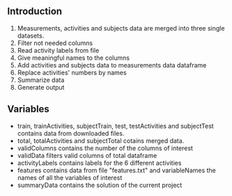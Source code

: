 ## Introduction

1. Measurements, activities and subjects data are merged into three single datasets. 
2. Filter not needed columns
3. Read activity labels from file
4. Give meaningful names to the columns
5. Add activities and subjects data to measurements data dataframe
6. Replace activities' numbers by names
7. Summarize data
8. Generate output

## Variables
* train, trainActivities, subjectTrain, test, testActivities and subjectTest contains data from downloaded files.
* total, totalActivities and subjectTotal cotains merged data.
* validColumns contains the number of the columns of interest 
* validData filters valid columns of total dataframe
* activityLabels contains labels for the 6 different activities
* features contains data from file "features.txt" and variableNames the names of all the variables of interest
* summaryData contains the solution of the current project